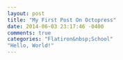 ```yaml
---
layout: post
title: "My First Post On Octopress"
date: 2014-06-03 23:17:46 -0400
comments: true
categories: "Flatiron&nbsp;School"
"Hello, World!"
---
```

